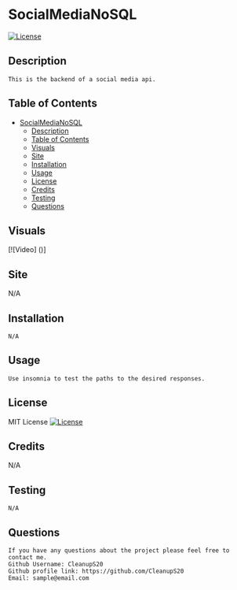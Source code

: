 # SocialMediaNoSQL
  [![License](https://img.shields.io/badge/License-MIT-blue.svg)](https://opensource.org/licenses/MIT)
  
## Description
    This is the backend of a social media api.
  
## Table of Contents
- [SocialMediaNoSQL](#SocialMediaNoSQL)
  - [Description](#description)
  - [Table of Contents](#table-of-contents)
  - [Visuals](#visuals)
  - [Site](#site)
  - [Installation](#installation)
  - [Usage](#usage)
  - [License](#license)
  - [Credits](#credits)
  - [Testing](#testing)
  - [Questions](#questions)
 
## Visuals
[![Video] ()]

## Site

N/A

## Installation
    N/A
## Usage

    Use insomnia to test the paths to the desired responses.
  
## License
  MIT License
  [![License](https://img.shields.io/badge/License-MIT-blue.svg)](https://opensource.org/licenses/https://img.shields.io/badge/License-MIT-blue.svg)
  
## Credits

  N/A

## Testing
    N/A

## Questions
    If you have any questions about the project please feel free to contact me.
    Github Username: CleanupS20
    Github profile link: https://github.com/CleanupS20
    Email: sample@email.com
      